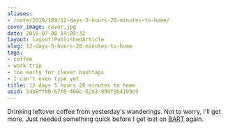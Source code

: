 ```yaml
---
aliases:
- /note/2019/189/12-days-5-hours-28-minutes-to-home/
cover_image: cover.jpg
date: 2019-07-08 14:05:32
layout: layout:PublishedArticle
slug: 12-days-5-hours-28-minutes-to-home
tags:
- coffee
- work trip
- too early for clever hashtags
- I can't even type yet
title: 12 days 5 hours 28 minutes to home
uuid: 54a8ffb0-67f0-406c-82a3-999f864199c9
---
```


Drinking leftover coffee from yesterday's wanderings. Not to worry, I'll get
more. Just needed something quick before I get lost on [BART][] again.

[BART]: https://www.bart.gov/